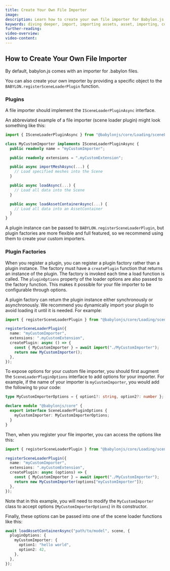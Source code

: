 ```yaml
---
title: Create Your Own File Importer
image:
description: Learn how to create your own file importer for Babylon.js.
keywords: diving deeper, import, importing assets, asset, importing, custom importer
further-reading:
video-overview:
video-content:
---
```


## How to Create Your Own File Importer

By default, babylon.js comes with an importer for .babylon files.

You can also create your own importer by providing a specific object to the `BABYLON.registerSceneLoaderPlugin` function.

### Plugins

A file importer should implement the `ISceneLoaderPluginAsync` interface.

<Alert severity="warning" title="Warning" description="Avoid using ISceneLoaderPlugin as it is deprecated and has been replaced by ISceneLoaderPluginAsync" />

An abbreviated example of a file importer (scene loader plugin) might look something like this:

```typescript
import { ISceneLoaderPluginAsync } from "@babylonjs/core/Loading/sceneLoader";

class MyCustomImporter implements ISceneLoaderPluginAsync {
  public readonly name = "myCustomImporter";

  public readonly extensions = ".myCustomExtension";

  public async importMeshAsync(...) {
    // Load specified meshes into the Scene
  }

  public async loadAsync(...) {
    // Load all data into the Scene
  }

  public async loadAssetContainerAsync(...) {
    // Load all data into an AssetContainer
  }
}
```

A plugin instance can be passed to `BABYLON.registerSceneLoaderPlugin`, but plugin factories are more flexible and full featured, so we recommend using them to create your custom importers.

### Plugin Factories

When you register a plugin, you can register a plugin factory rather than a plugin instance. The factory must have a `createPlugin` function that returns an instance of the plugin. The factory is invoked each time a load function is called. The `pluginOptions` property of the loader options are also passed to the factory function. This makes it possible for your file importer to be configurable through options.

A plugin factory can return the plugin instance either synchronously or asynchronously. We recommend you dynamically import your plugin to avoid loading it until it is needed. For example:

```typescript
import { registerSceneLoaderPlugin } from "@babylonjs/core/Loading/sceneLoader";

registerSceneLoaderPlugin({
  name: "myCustomImporter",
  extensions: ".myCustomExtension",
  createPlugin: async () => {
    const { MyCustomImporter } = await import("./MyCustomImporter");
    return new MyCustomImporter();
  },
});
```

To expose options for your custom file importer, you should first augment the `SceneLoaderPluginOptions` interface to add options for your importer. For example, if the name of your importer is `myCustomImporter`, you would add the following to your code:

```typescript
type MyCustomImporterOptions = { option1?: string, option2?: number };

declare module "@babylonjs/core" {
  export interface SceneLoaderPluginOptions {
    myCustomImporter: MyCustomImporterOptions;
  }
}
```

Then, when you register your file importer, you can access the options like this:

```typescript
import { registerSceneLoaderPlugin } from "@babylonjs/core/Loading/sceneLoader";

registerSceneLoaderPlugin({
  name: "myCustomImporter",
  extensions: ".myCustomExtension",
  createPlugin: async (options) => {
    const { MyCustomImporter } = await import("./MyCustomImporter");
    return new MyCustomImporter(options["myCustomImporter"]);
  },
});
```

Note that in this example, you will need to modify the `MyCustomImporter` class to accept options (`MyCustomImporterOptions`) in its constructor.

Finally, these options can be passed into one of the scene loader functions like this:

```typescript
await loadAssetContainerAsync("path/to/model", scene, {
  pluginOptions: {
    myCustomImporter: {
      option1: "hello world",
      option2: 42,
    },
  },
});
```
